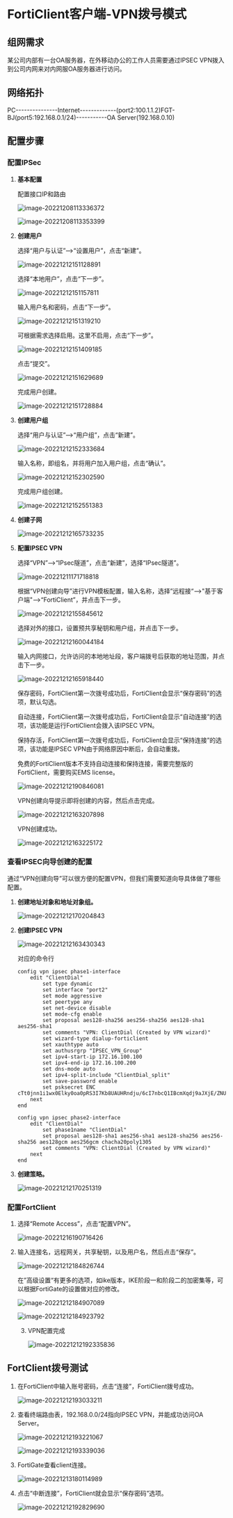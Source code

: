 # FortiClient客户端-VPN拨号模式

## 组网需求

某公司内部有一台OA服务器，在外移动办公的工作人员需要通过IPSEC VPN拨入到公司内网来对内网服OA服务器进行访问。

## 网络拓扑

PC---------------Internet-------------(port2:100.1.1.2)FGT-BJ(port5:192.168.0.1/24)-----------OA Server(192.168.0.10)

## 配置步骤

### 配置IPSec

1. **基本配置**

   配置接口IP和路由

   ![image-20221208113336372](../../../images/image-20221208113336372.png)

   ![image-20221208113353399](../../../images/image-20221208113353399.png)

2. **创建用户**

   选择“用户与认证”-->“设置用户”，点击“新建”。

   ![image-20221212151128891](../../../images/image-20221212151128891.png)

   选择“本地用户”，点击“下一步”。

   ![image-20221212151157811](../../../images/image-20221212151157811.png)

   输入用户名和密码，点击“下一步”。

   ![image-20221212151319210](../../../images/image-20221212151319210.png)

   可根据需求选择启用。这里不启用，点击“下一步”。

   ![image-20221212151409185](../../../images/image-20221212151409185.png)

   点击“提交”。

   ![image-20221212151629689](../../../images/image-20221212151629689.png)

   完成用户创建。

   ![image-20221212151728884](../../../images/image-20221212151728884.png)

3. **创建用户组**

   选择“用户与认证”-->“用户组”，点击“新建”。

   ![image-20221212152333684](../../../images/image-20221212152333684.png)

   输入名称，即组名，并将用户加入用户组，点击“确认”。

   ![image-20221212152302590](../../../images/image-20221212152302590.png)

   完成用户组创建。

   ![image-20221212152551383](../../../images/image-20221212152551383.png)

4. **创建子网**

   ![image-20221212165733235](../../../images/image-20221212165733235.png)

5. **配置IPSEC VPN**

   选择“VPN”-->“IPsec隧道”，点击“新建”，选择“IPsec隧道”。

   ![image-20221211171718818](../../../images/image-20221211171718818.png)

   根据“VPN创建向导”进行VPN模板配置，输入名称，选择”远程接“-->"基于客户端"-->“FortiClient”，并点击下一步。

   ![image-20221212155845612](../../../images/image-20221212155845612.png)

   选择对外的接口，设置预共享秘钥和用户组，并点击下一步。

   ![image-20221212160044184](../../../images/image-20221212160044184.png)

   输入内网接口，允许访问的本地地址段，客户端拨号后获取的地址范围，并点击下一步。

   ![image-20221212165918440](../../../images/image-20221212165918440.png)

   保存密码，FortiClient第一次拨号成功后，FortiClient会显示“保存密码”的选项，默认勾选。

   自动连接，FortiClient第一次拨号成功后，FortiClient会显示“自动连接”的选项，该功能是运行FortiClient会拨入该IPSEC VPN。

   保持存活，FortiClient第一次拨号成功后，FortiClient会显示“保持连接”的选项，该功能是IPSEC VPN由于网络原因中断后，会自动重拨。

   免费的FortiClient版本不支持自动连接和保持连接，需要完整版的FortiClient，需要购买EMS license。

   ![image-20221212190846081](../../../images/image-20221212190846081.png)

   VPN创建向导提示即将创建的内容，然后点击完成。

   ![image-20221212163207898](../../../images/image-20221212163207898.png)

   VPN创建成功。

   ![image-20221212163225172](../../../images/image-20221212163225172.png)


### 查看IPSEC向导创建的配置

通过“VPN创建向导”可以很方便的配置VPN，但我们需要知道向导具体做了哪些配置。

1. **创建地址对象和地址对象组。**

   ![image-20221212170204843](../../../images/image-20221212170204843.png)

2. **创建IPSEC VPN**

   ![image-20221212163430343](../../../images/image-20221212163430343.png)

   对应的命令行

   ```
   config vpn ipsec phase1-interface
       edit "ClientDial"
           set type dynamic
           set interface "port2"
           set mode aggressive
           set peertype any
           set net-device disable
           set mode-cfg enable
           set proposal aes128-sha256 aes256-sha256 aes128-sha1 aes256-sha1
           set comments "VPN: ClientDial (Created by VPN wizard)"
           set wizard-type dialup-forticlient
           set xauthtype auto
           set authusrgrp "IPSEC_VPN_Group"
           set ipv4-start-ip 172.16.100.100
           set ipv4-end-ip 172.16.100.200
           set dns-mode auto
           set ipv4-split-include "ClientDial_split"
           set save-password enable
           set psksecret ENC cTt0jnn1i1wx0Elky0oa0pRS3I7Kb8UAUHRndju/6cI7nbcQ1IBcmXqdj9aJXjE/ZNUZgElJLwKARXoP3iJPBAkWJaYtQrEC+XfZC2QGr/Xsw72UQSL0Rll8wIKAk7vPDIQXbn/eQSYPs7CH+2r64HiKJ91+zt3LzAlASNooXPKea8EK7f9qaUTfj/p/kxqrk9aN6A==
       next
   end
   
   config vpn ipsec phase2-interface
       edit "ClientDial"
           set phase1name "ClientDial"
           set proposal aes128-sha1 aes256-sha1 aes128-sha256 aes256-sha256 aes128gcm aes256gcm chacha20poly1305
           set comments "VPN: ClientDial (Created by VPN wizard)"
       next
   end
   ```

2. **创建策略。**

   ![image-20221212170251319](../../../images/image-20221212170251319.png)

### 配置FortClient

1. 选择“Remote Access”，点击“配置VPN”。

   ![image-20221216190716426](../../../images/image-20221216190716426.png)

2. 输入连接名，远程网关，共享秘钥，以及用户名，然后点击“保存”。

   ![image-20221212184826744](../../../images/image-20221212184826744.png)

   在”高级设置“有更多的选项，如ike版本，IKE阶段一和阶段二的加密集等，可以根据FortiGate的设置做对应的修改。

   ![image-20221212184907089](../../../images/image-20221212184907089.png)

   ![image-20221212184923792](../../../images/image-20221212184923792.png)

   3. VPN配置完成

      ![image-20221212192335836](../../../images/image-20221212192335836.png)

   

## FortClient拨号测试

1. 在FortiClient中输入账号密码，点击“连接”，FortiClient拨号成功。

   ![image-20221212193033211](../../../images/image-20221212193033211.png)

2. 查看终端路由表，192.168.0.0/24指向IPSEC VPN，并能成功访问OA Server。

   ![image-20221212193221067](../../../images/image-20221212193221067.png)

   ![image-20221212193339036](../../../images/image-20221212193339036.png)

3. FortiGate查看client连接。

   ![image-20221213180114989](../../../images/image-20221213180114989.png)

4. 点击“中断连接”，FortiClient就会显示“保存密码”选项。

   ![image-20221212192829690](../../../images/image-20221212192829690.png)

